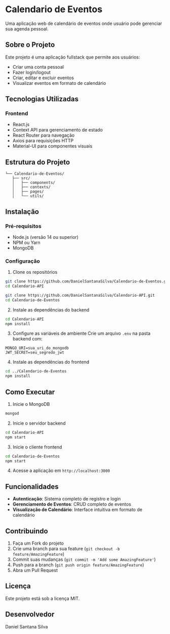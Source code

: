 # Calendario de Eventos

Uma aplicação web de calendário de eventos onde usuário pode gerenciar sua agenda pessoal.

## Sobre o Projeto

Este projeto é uma aplicação fullstack que permite aos usuários:
- Criar uma conta pessoal
- Fazer login/logout
- Criar, editar e excluir eventos
- Visualizar eventos em formato de calendário


## Tecnologias Utilizadas

### Frontend
- React.js
- Context API para gerenciamento de estado
- React Router para navegação
- Axios para requisições HTTP
- Material-UI para componentes visuais

## Estrutura do Projeto

```
└── Calendario-de-Eventos/
   ├── src/
   │   ├── components/
   │   ├── contexts/
   │   ├── pages/
   │   └── utils/
```

## Instalação

### Pré-requisitos
- Node.js (versão 14 ou superior)
- NPM ou Yarn
- MongoDB

### Configuração

1. Clone os repositórios
```bash
git clone https://github.com/DanielSantanaSilva/Calendario-de-Eventos.git
cd Calendario-API
```

```bash
git clone https://github.com/DanielSantanaSilva/Calendario-API.git
cd Calendario-de-Eventos
```

2. Instale as dependências do backend
```bash
cd Calendario-API
npm install
```

3. Configure as variáveis de ambiente
Crie um arquivo `.env` na pasta backend com:
```
MONGO_URI=sua_uri_do_mongodb
JWT_SECRET=seu_segredo_jwt
```

4. Instale as dependências do frontend
```bash
cd ../Calendario-de-Eventos
npm install
```

## Como Executar

1. Inicie o MongoDB
```bash
mongod
```

2. Inicie o servidor backend
```bash
cd Calendario-API
npm start
```

3. Inicie o cliente frontend
```bash
cd Calendario-de-Eventos
npm start
```

4. Acesse a aplicação em `http://localhost:3000`

## Funcionalidades

- **Autenticação**: Sistema completo de registro e login
- **Gerenciamento de Eventos**: CRUD completo de eventos
- **Visualização de Calendário**: Interface intuitiva em formato de calendário


## Contribuindo

1. Faça um Fork do projeto
2. Crie uma branch para sua feature (`git checkout -b feature/AmazingFeature`)
3. Commit suas mudanças (`git commit -m 'Add some AmazingFeature'`)
4. Push para a branch (`git push origin feature/AmazingFeature`)
5. Abra um Pull Request

## Licença

Este projeto está sob a licença MIT.


## Desenvolvedor

Daniel Santana Silva
